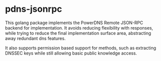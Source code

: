 # pdns-jsonrpc

This golang package implements the PowerDNS Remote JSON-RPC backend for
implementation. It avoids reducing flexibility with responses, while trying to
reduce the final implementation surface area, abstracting away redundant dns
features.

It also supports permission based support for methods, such as extracting DNSSEC
keys while still allowing basic public knowledge access.
